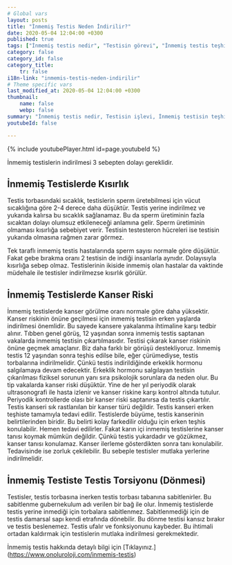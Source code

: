 ```yaml
---
# Global vars
layout: posts
title: "İnmemiş Testis Neden İndirilir?"
date: 2020-05-04 12:04:00 +0300
published: true
tags: ["İnmemiş testis nedir", "Testisin görevi", "İnmemiş testis teşhisi", "Mahcup testis", "İnmemiş testis muayene", "İnmemiş testis ameliyatı", "İnmemiş testis ameliyat teknikleri", "inmemiş testis" , "inmemiş testis laparoskopi" , "utangaç testis" , "retraktil testis" , "ele gelmeyen testis" , "inmemiş testis neden indirilir" , "inmemiş testis nedeni" , "inmemiş testis kısırlık" , "inmemiş testis kanser" , "inmemiş testis torsiyonu" , "inmemiş testis ilaç" , "inmemiş testis tedavi" , "inmemiş testis çözüm" , "orşiopeksi" , "fowler-stephens" , "damarı kesilmeden inmemiş testis ameliyatı" , "başarısız inmemiş testis ameliyatı" , "başarısız inmemiş testis" , "re-do inmemiş testis"]
category: false
category_id: false
category_title:
    tr: false
i18n-link: "inmemis-testis-neden-indirilir"
# Theme specific vars
last_modified_at: 2020-05-04 12:04:00 +0300
thumbnail:
    name: false
    webp: false
summary: "İnmemiş testis nedir, Testisin işlevi, İnmemiş testisin teşhisi, Mahcup testis, İnmemiş testiste fizik muayene, İnmemiş testis ameliyatı ve ameliyat teknikleri, Başarısız operasyonla indirilememiş testisler nasıl indirilir?, İndirilemeyen testis var mıdır?"
youtubeId: false

---
```

{% include youtubePlayer.html id=page.youtubeId %}




İnmemiş testislerin indirilmesi 3 sebepten dolayı gereklidir.

## İnmemiş Testislerde Kısırlık

Testis torbasındaki sıcaklık, testislerin sperm üretebilmesi için vücut sıcaklığına göre 2-4 derece daha düşüktür. Testis yerine indirilmez ve yukarıda kalırsa bu sıcaklık sağlanamaz. Bu da sperm üretiminin fazla sıcaktan dolayı olumsuz etkileneceği anlamına gelir. Sperm üretiminin olmaması kısırlığa sebebiyet verir. Testisin testesteron hücreleri ise testisin yukarıda olmasına rağmen zarar görmez.

Tek taraflı inmemiş testis hastalarında sperm sayısı normale göre düşüktür. Fakat gebe bırakma oranı 2 testisin de indiği insanlarla aynıdır. Dolayısıyla kısırlığa sebep olmaz. Testislerinin ikiside inmemiş olan hastalar da vaktinde müdehale ile testisler indirilmezse kısırlık görülür.

## İnmemiş Testislerde Kanser Riski

İnmemiş testislerde kanser görülme oranı normale göre daha yüksektir. Kanser riskinin önüne geçilmesi için inmemiş testisin erken yaşlarda indirilmesi önemlidir. Bu sayede kansere yakalanma ihtimaline karşı tedbir alınır. Tıbben genel görüş, 12 yaşından sonra inmemiş testis saptanan vakalarda inmemiş testisin çıkartılmasıdır. Testisi çıkarak kanser riskinin önüne geçmek amaçlanır. Biz daha farklı bir görüşü destekliyoruz. Inmemiş testis 12 yaşından sonra teşhis edilse bile, eğer çürümediyse, testis torbalarına indirilmelidir. Çünkü testis indirildiğinde erkeklik hormonu salgılamaya devam edecektir. Erkeklik hormonu salgılayan testisin çıkarılması fiziksel sorunun yanı sıra psikolojik sorunlara da neden olur. Bu tip vakalarda kanser riski düşüktür. Yine de her yıl periyodik olarak ultrasonografi ile hasta izlenir ve kanser riskine karşı kontrol altında tutulur. Periyodik kontrollerde olası bir kanser riski saptanırsa da testis çıkartılır.
Testis kanseri sık rastlanılan bir kanser türü değildir. Testis kanseri erken teşhiste tamamıyla tedavi edilir. Testislerde büyüme, testis kanserinin belirtilerinden biridir. Bu belirti kolay farkedilir olduğu için erken teşhis konulabilir. Hemen tedavi edilirler. Fakat karın içi inmemiş testislerine kanser tanısı koymak mümkün değildir. Çünkü testis yukardadır ve gözükmez, kanser tanısı konulamaz. Kanser ilerleme gösterdikten sonra tanı konulabilir. Tedavisinde ise zorluk çekilebilir. Bu sebeple testisler mutlaka yerlerine indirilmelidir.

## İnmemiş Testiste Testis Torsiyonu (Dönmesi)

Testisler, testis torbasına inerken testis torbası tabanına sabitlenirler. Bu sabitlenme gubernekulum adı verilen bir bağ ile olur. İnmemiş testislerde testis yerine inmediği için torbalara sabitlenmez. Sabitlenmediği için de testis damarsal sapı kendi etrafında dönebilir. Bu dönme testisi kansız bırakır ve testis beslenemez. Testis ufalır ve fonksiyonunu kaybeder. Bu ihtimali ortadan kaldırmak için testislerin mutlaka indirilmesi gerekmektedir.


İnmemiş testis hakkında detaylı bilgi için [Tıklayınız.] (https://www.onoluroloji.com/inmemis-testis)
